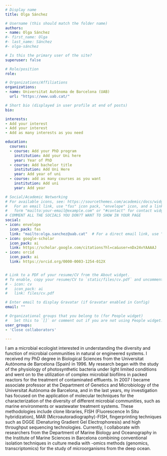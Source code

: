 ```yaml
---
# Display name
title: Olga Sánchez  

# Username (this should match the folder name)
authors:  
- name: Olga Sánchez
#- first_name: Olga
#- last_name: Sánchez
#- olga-sánchez  

# Is this the primary user of the site?
superuser: false  

# Role/position
role: 

# Organizations/Affiliations
organizations:  
- name: Universitat Autònoma de Barcelona (UAB)  
  url: "https://www.uab.cat/"  

# Short bio (displayed in user profile at end of posts)
bio: 

interests:  
- Add your interest  
- Add your interest  
- Add as many interests as you need  

education:  
  courses:  
  - course: Add your PhD program  
    institution: Add your Uni here  
    year: Year of PhD  
  - course: Add bachelor title  
    institution: Add Uni Here  
    year: Add year of uni  
  - course: add as many courses as you want  
    institution: Add uni  
    year: Add year  

# Social/Academic Networking
# For available icons, see: https://sourcethemes.com/academic/docs/widgets/#icons
#   For an email link, use "fas" icon pack, "envelope" icon, and a link in the
#   form "mailto:your-email@example.com" or "#contact" for contact widget.
# COMMENT ALL THE SOCIALS YOU DON?T WANT TO SHOW IN YOUR PAGE
social:
- icon: envelope
  icon_pack: fas
  link: "mailto:olga.sanchez@uab.cat"  # For a direct email link, use "mailto:test@example.org".
- icon: google-scholar
  icon_pack: ai
  link: https://scholar.google.com/citations?hl=ca&user=nDx24vYAAAAJ
- icon: orcid
  icon_pack: ai
  link: https://orcid.org/0000-0003-1254-012X


# Link to a PDF of your resume/CV from the About widget.
# To enable, copy your resume/CV to `static/files/cv.pdf` and uncomment the lines below.
# - icon: cv
#   icon_pack: ai
#   link: files/cv.pdf

# Enter email to display Gravatar (if Gravatar enabled in Config)
email: ""

# Organizational groups that you belong to (for People widget)
#   Set this to `[]` or comment out if you are not using People widget.
user_groups:   
- 'Close collaborators'  

---
```

I  am a microbial ecologist interested in understanding the diversity and function of  microbial communities in natural or engineered systems. I received my PhD degree in Biological Sciences from the Universitat Autònoma de Barcelona (Spain) in 1996. My research began with the study of the physiology of photosynthetic bacteria under light limited conditions and went on to the utilization of complex microbial biofilms in packed reactors for the treatment of contaminated effluents. In 2007 I became associate professor at the Department of Genetics and Microbiology of the Universitat Autònoma de Barcelona, and in the last years, my investigation has focused on the application of molecular techniques for the characterization of the diversity of different  microbial communities, such as marine environments or wastewater treatment systems. These methodologies include clone libraries, FISH (Fluorescence In Situ hybridization), MAR (Microautoradiography)-FISH, fingerprinting techniques such as DGGE (Denaturing Gradient Gel Electrophoresis) and high throughput sequencing technologies. Currently, I collaborate with researchers from the Department of Marine Biology and Oceanography in the Institute of Marine Sciences in Barcelona combining conventional isolation techniques in culture media with -omics methods (genomics, transcriptomics) for the study of microorganisms from the deep ocean.  

